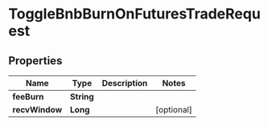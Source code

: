 

# ToggleBnbBurnOnFuturesTradeRequest


## Properties

| Name | Type | Description | Notes |
|------------ | ------------- | ------------- | -------------|
|**feeBurn** | **String** |  |  |
|**recvWindow** | **Long** |  |  [optional] |



